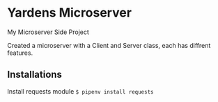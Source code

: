 # Yardens Microserver
My Microserver Side Project

Created a microserver with a Client and Server class,  each has diffrent features.

## Installations
Install requests module 
`$ pipenv install requests`
